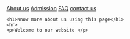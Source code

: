 <!DOCTYPE html>
<html lang="en">
<head>
    <meta charset="UTF-8">
    <meta http-equiv="X-UA-Compatible" content="IE=edge">
    <meta name="viewport" content="width=device-width, initial-scale=1.0">
    <title>About us</title>
</head>
<body>
    <link rel="stylesheet" href="style.css">
    <a href="About us.html">About us</a> 
    <a href="Admission.html">Admission</a> 
    <a href="Faq.html">FAQ</a> 
    <a href="contact us.html">contact us</a>
    

    <h1>Know more about us using this page</h1>
    <hr>
    <p>Welcome to our website </p>

    
</body>
</html>
